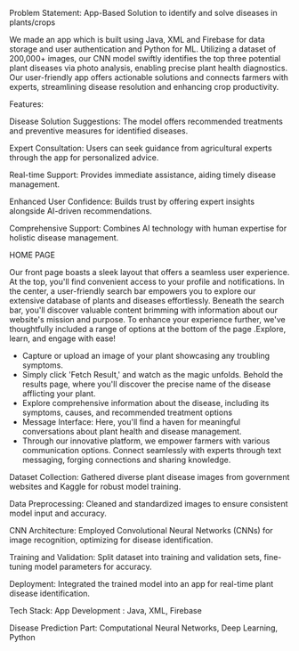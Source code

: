 Problem Statement: App-Based Solution to identify and solve diseases in plants/crops

We made an app which is built using Java, XML and Firebase for data storage and user authentication and Python for ML. Utilizing a dataset of 200,000+ images, our CNN model swiftly identifies the top three potential plant diseases via photo analysis, enabling precise plant health diagnostics. Our user-friendly app offers actionable solutions and connects farmers with experts, streamlining disease resolution and enhancing crop productivity.

Features:

Disease Solution Suggestions: The model offers recommended treatments and preventive measures for identified diseases.

Expert Consultation: Users can seek guidance from agricultural experts through the app for personalized advice.

Real-time Support: Provides immediate assistance, aiding timely disease management.

Enhanced User Confidence: Builds trust by offering expert insights alongside AI-driven recommendations.

Comprehensive Support: Combines AI technology with human expertise for holistic disease management.

HOME PAGE

Our front page boasts a sleek layout that offers a seamless user experience. At the top, you'll find convenient access to your profile and notifications. In the center, a user-friendly search bar empowers you to explore our extensive database of plants and diseases effortlessly.
Beneath the search bar, you'll discover valuable content brimming with information about our website's mission and purpose. To enhance your experience further, we've thoughtfully included a range of options at the bottom of the page .Explore, learn, and engage with ease!

* Capture or upload an image of your plant showcasing any troubling symptoms.
* Simply click 'Fetch Result,' and watch as the magic unfolds. Behold the results page, where you'll discover the precise name of the disease afflicting your plant.
* Explore comprehensive information about the disease, including its symptoms, causes, and recommended treatment options
* Message Interface: Here, you'll find a haven for meaningful conversations about plant health and disease management.
* Through our innovative platform, we empower farmers with various communication options. Connect seamlessly with experts through text messaging, forging connections and sharing knowledge.

Dataset Collection: Gathered diverse plant disease images from government websites and Kaggle for robust model training.

Data Preprocessing: Cleaned and standardized images to ensure consistent model input and accuracy.

CNN Architecture: Employed Convolutional Neural Networks (CNNs) for image recognition, optimizing for disease identification.

Training and Validation: Split dataset into training and validation sets, fine-tuning model parameters for accuracy.

Deployment: Integrated the trained model into an app for real-time plant disease identification.

Tech Stack:
App Development :
Java,
XML,
Firebase

Disease Prediction Part:
Computational Neural Networks,
Deep Learning,
Python
